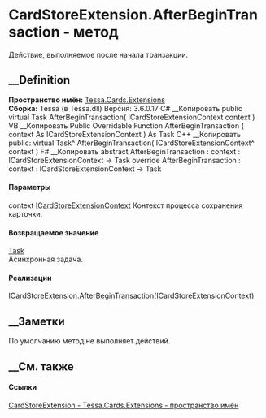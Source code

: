 # CardStoreExtension.AfterBeginTransaction - метод
Действие, выполняемое после начала транзакции.
##  __Definition
 **Пространство имён:** [Tessa.Cards.Extensions](N_Tessa_Cards_Extensions.htm)  
 **Сборка:** Tessa (в Tessa.dll) Версия: 3.6.0.17
C# __Копировать
     public virtual Task AfterBeginTransaction(
    	ICardStoreExtensionContext context
    )
VB __Копировать
     Public Overridable Function AfterBeginTransaction ( 
    	context As ICardStoreExtensionContext
    ) As Task
C++ __Копировать
     public:
    virtual Task^ AfterBeginTransaction(
    	ICardStoreExtensionContext^ context
    )
F# __Копировать
     abstract AfterBeginTransaction : 
            context : ICardStoreExtensionContext -> Task 
    override AfterBeginTransaction : 
            context : ICardStoreExtensionContext -> Task 
#### Параметры
context
[ICardStoreExtensionContext](T_Tessa_Cards_Extensions_ICardStoreExtensionContext.htm)
    Контекст процесса сохранения карточки.
#### Возвращаемое значение
[Task](https://learn.microsoft.com/dotnet/api/system.threading.tasks.task)  
Асинхронная задача.
#### Реализации
[ICardStoreExtension.AfterBeginTransaction(ICardStoreExtensionContext)](M_Tessa_Cards_Extensions_ICardStoreExtension_AfterBeginTransaction.htm)  
##  __Заметки
По умолчанию метод не выполняет действий.
##  __См. также
#### Ссылки
[CardStoreExtension - ](T_Tessa_Cards_Extensions_CardStoreExtension.htm)
[Tessa.Cards.Extensions - пространство имён](N_Tessa_Cards_Extensions.htm)

